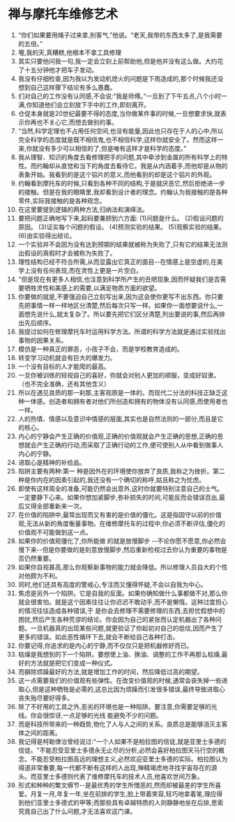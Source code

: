 # 禅与摩托车维修艺术
1. “你们如果要用绳子过来拿,别客气,”他说。“老天,我带的东西太多了,是我需要的五倍。”
2. 喔,我的天,真糟糕,他根本不拿工具修理
3. 其实只要他问我一句,我一定会立刻上前帮助他,但是他并没有这么做。大约花了十五分钟他才把车子发动。
4. 我没有仔细检查,因为我以为发动机熄火的问题是下雨造成的,那个时候我还没想到自己这样骤下结论有多么愚蠢。
5. 们对自己的工作没有认同感,不会说:“我是师傅。”一旦到了下午五点,八个小时一满,你知道他们会立刻放下手中的工作,即刻离开。
6. 仓促本身就是20世纪最要不得的态度,当你做某件事的时候,一旦想要求快,就表示你再也不关心它,而想去做别的事。
7. “当然,科学定理也不占用任何空间,也没有能量,因此也只存在于人的心中,所以完全科学的态度就是既不相信鬼,也不相信科学,这样你就安全了。然而这样一来,你就没有多少可以相信的了,但是唯有这样才是科学的态度。”
8. 我从理智、知识的角度去看修理把手的问题,其中牵涉到金属的所有科学上的特性。而约翰却从直觉和当下的角度去看待它。我是从内涵着手,而他却是从物的表象开始。我看到的是这个铝片的意义,而他看到的却是这个铝片的外观。
9. 约翰看到摩托车的时候,只看到各种不同的结构,于是就厌恶它,然后拒绝进一步的接触。但是在我的眼睛里,我却看到设计者的理念。约翰认为我接触的是各种零件,实际我接触的是各种观念。
10. 在这里要提到逻辑的两种方法,归纳法和演绎法。
11. 要把问题正确地写下来,起码要兼顾到六方面:
(1)问题是什么。
(2)假设问题的原因。
(3)证实每个问题的假设。
(4)预测实验的结果。
(5)观察实验的结果。
(6)由实验得出结论。
12. 一个实验并不会因为没有达到预期的结果就被称为失败了,只有它的结果无法测出假设的真假时才会被称为失败了。
13. 理性结构已经不符合所需,从而显露出它真正的面目--在情感上是空虚的,在美学上没有任何表现,而在灵性上更是一片空白。
14. "但是现在有更多人相信,也注意到科学所产生的丑陋现象,因而怀疑我们是否需要牺牲灵性和美感上的需要,以满足物质方面的欲望。
15. 你要做的就是,不要强迫自己立刻写出来,因为这会使你更写不出东西。你只要先把事情一样一样地区分清楚,然后每次只写一样。如果你一面想要说什么,一面想先说什么,就太复杂了。所以要先把它们区分清楚,列出要说的事,然后再排出先后顺序。
16. 我提过如何在修理摩托车时运用科学方法。所谓的科学方法就是通过实验找出事物的因果关系。
17. 模仿是一种真正的罪恶，小孩子不会，而是学校教育造成的。
18. 转变学习动机就会有巨大的爆发力。
19. 一个没有目标的人才能爬的最高。
20. 一旦你被训练的轻视自己的喜好，你就会对别人更加的顺服，变成好奴隶。（也不完全准确，还有其他含义）
21. 所以在遇见良质的那一刹那,主客观原是一体的。而现代二分法的科技正缺乏这种一体感。创造者和拥有者对他们所创造和拥有的物体没有认同感,而使用者也一样。
22. 人的热情、情感以及意识中情感的层面,其实也是自然法则的一部分,而且是它的核心。
23. 内心的宁静会产生正确的价值观,正确的价值观就会产生正确的思想,正确的思想就会产生正确的行动,而采取了正确行动的工作,便可使别人从中看到做事人内心的宁静。
24. 进取心是精神的补给品。
25. 陷阱主要有两种:第一 种是因外在的环境使你放弃了良质,我称之为挫折。第二种是你内在的因素引起的,我还没有一个确切的称呼,姑且称之为忧虑。
26. 即使有这样周全的准备,可能仍然会出意外,这时你就要特别注意自己的士气。一定要静下心来。如果你想加紧脚步,弥补损失的时间,可能反而会错误百出,最后又得全部重新来一次。
27. 在价值的陷阱中,最常出现而又有害的是价值的僵化。这是指固守以前的价值观,无法从新的角度衡量事物。在维修摩托车的过程中,你必须不断评估,僵化的价值观不可能做到这一点。
28. 如果你的价值观僵化了,你所能做 的就是放慢脚步 --不论你愿不愿意,你必然会慢下来--但是你要做的是刻意放慢脚步,然后重新检视过去你认为重要的事物是否仍然重要。
29. 如果你自视甚高,那么你观察新事物的能力就会降低。所以修理人员自大的个性对他颇为不利。
30. 同时,他们还具有高度的警戒心,专注而又懂得怀疑,不会以自我为中心。
31. 焦虑是另外一个陷阱。它是自我的反面。如果你确知做什么事都做不对,那么你就会很害怕。就是这个因素往往让你迟迟不敢动手,而不是懒惰。这种过度担心的情况往往造成各种错误,于 是你会去修理不需要修理的东西,去担忧假想中的困扰,然后产生各种荒谬的结论。你会因为自己的紧张而认定机器出了各种问题。一旦机器真的出现某些问题,就更验证了你起初对自己的低估,因而产生了更多的错误。如此恶性循环下去,就会不断给自己各种打击。
32. 你要记得,你追求的是内心的宁静,而不仅仅只是把机器修好而已。
33. 枯燥是我想到的下一个陷阱。要想使上油、换油、调整的工作不再那么枯燥,最好的方法就是把它们变成一种仪式。
34.  而摒除烦躁最好的方法,就是增加工作的时间，然后降低过高的期望。
35. 这一点需要我们的价值观有些弹性。在改变价值观的时候,通常会丧失掉一些进取心,但是这种牺牲是必需的,这总比因为烦躁而引发很多错误,最终导致进取心丧失殆尽要好得多。
36. 除了不好用的工具之外,恶劣的环境也是一种陷阱。要注意,你需要足够的光线。你会很惊讶,一点足够的光线 能避免不少的问题。
37. 而是科技所带来的一种趋势,物化了人与人之间的关系。良质总是能够消灭主客体之间的距离。
38. 我记得是柯勒律治曾经说过:"一个人如果不是柏拉图的信徒,就是亚里士多德的信徒。"不能忍受亚里士多德永无止尽的分析,必然会喜好柏拉图天马行空的概念。不能忍受柏拉图高远的理想主义,必然欢迎亚里士多德的实际。柏拉图认为得道非常重要,每一代都不断有这样的人出现,殚精竭虑地寻找宇宙存在的源头。而亚里士多德则代表了维修摩托车的技术人员,他喜欢世间万象。
39. 形式和种种的繁文缛节--是最优秀的学生所憎恶的,然而却被最差的学生所喜爱。月复一月,年复一年,坐在前排的学生,脸上带着笑容,轻巧地拿着笔,理应得到他们亚里士多德式的甲等;而那些具有卓越特质的人则静静地坐在后排,思索究竟自己出了什么问题,才无法喜欢这门课。

